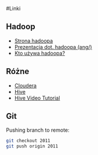 #Linki

## Hadoop

* [Strona hadoopa](http://hadoop.apache.org/)
* [Prezentacja dot. hadoopa (ang/)](http://vimeo.com/3584536)
* [Kto używa hadoopa?](http://wiki.apache.org/hadoop/PoweredBy)

## Różne

* [Cloudera](http://www.cloudera.com/)
* [Hive](http://wiki.apache.org/hadoop/Hive)
* [Hive Video Tutorial](http://www.cloudera.com/videos/hive_tutorial)


## Git

Pushing branch to remote:

 ```sh
git checkout 2011
git push origin 2011
```
